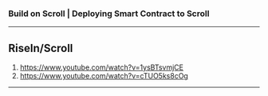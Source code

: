 ### Build on Scroll | Deploying Smart Contract to Scroll
----------------------------
RiseIn/Scroll
----------------------------
1) https://www.youtube.com/watch?v=1ysBTsvmjCE
2) https://www.youtube.com/watch?v=cTUO5ks8cOg
----------------------------
